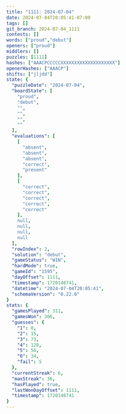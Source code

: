```yaml
---
title: "1111: 2024-07-04"
date: 2024-07-04T20:05:41-07:00
tags: []
git_branch: 2024-07-04_1111
contests: []
words: ["proud","debut"]
openers: ["proud"]
middlers: []
puzzles: [1111]
hashes: ["AAACPCCCCCXXXXXXXXXXXXXXXXXXXX"]
openerHashes: ["AAACP"]
shifts: ["jljdd"]
state: {
  "puzzleDate": "2024-07-04",
  "boardState": [
    "proud",
    "debut",
    "",
    "",
    "",
    ""
  ],
  "evaluations": [
    [
      "absent",
      "absent",
      "absent",
      "correct",
      "present"
    ],
    [
      "correct",
      "correct",
      "correct",
      "correct",
      "correct"
    ],
    null,
    null,
    null,
    null
  ],
  "rowIndex": 2,
  "solution": "debut",
  "gameStatus": "WIN",
  "hardMode": true,
  "gameId": "1595",
  "dayOffset": 1111,
  "timestamp": 1720148741,
  "datetime": "2024-07-04T20:05:41",
  "schemaVersion": "0.22.0"
}
stats: {
  "gamesPlayed": 311,
  "gamesWon": 306,
  "guesses": {
    "1": 0,
    "2": 15,
    "3": 73,
    "4": 128,
    "5": 56,
    "6": 34,
    "fail": 5
  },
  "currentStreak": 6,
  "maxStreak": 36,
  "hasPlayed": true,
  "lastWonDayOffset": 1111,
  "timestamp": 1720148741
}
---
```

<!-- more -->
